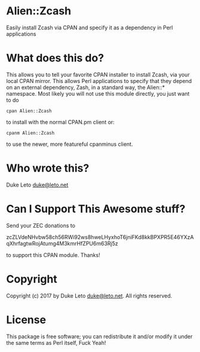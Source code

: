 # Alien::Zcash

Easily install Zcash via CPAN and specify it as a dependency in Perl applications

# What does this do?

This allows you to tell your favorite CPAN installer to install Zcash, via your
local CPAN mirror. This allows Perl applications to specify that they depend on
an external dependency, Zash, in a standard way, the Alien::* namespace. Most
likely you will not use this module directly, you just want to do

    cpan Alien::Zcash

to install with the normal CPAN.pm client or:

    cpanm Alien::Zcash

to use the newer, more featureful cpanminus client.

# Who wrote this?

Duke Leto <duke@leto.net>

# Can I Support This Awesome stuff?

Send your ZEC donations to

zcZLVdeNHvbw58ch56RWi92ws8hweLHyxhoT6jniFKd8kkBPXPR5E46YXzAqXhrfagtwRojAtumg4M3kmrHfZPU6m63Rj5z

to support this CPAN module. Thanks!

# Copyright

Copyright (c) 2017 by Duke Leto <duke@leto.net>.  All rights reserved.

# License

This package is free software; you can redistribute it and/or
modify it under the same terms as Perl itself, Fuck Yeah!
